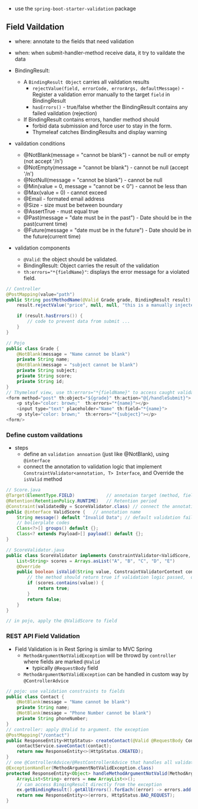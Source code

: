 - use the `spring-boot-starter-validation` package
## Field Vaildation
- where: annotate to the fields that need validation
- when: when submit-handler-method receive data, it try to vaildate the data 
- BindingResult: 
    - A `BindingResult Object` carries all vaildation results 
        - `rejectValue(field, errorCode, errorArgs, defaultMessage)` - Register a validation error manually to the target `field` in BindingResult 
        - `hasErrors()` - true/false whether the BindingResult contains any failed  vaildation (rejection)
    - If BindingResult contains errors, handler method should 
        - forbid data submission and force user to stay in the form. 
        - Thymeleaf catches BindingResults and display warning 

- vaildation conditions 
    - @NotBlank(message = "cannot be blank") - cannot be null or empty (not accept '/n')
    - @NotEmpty(message = "cannot be blank") - cannot be null (accept '/n') 
    - @NotNull(message = "cannot be blank") - cannot be null 
    - @Min(value = 0, message = "cannot be < 0") - cannot be less than 
    - @Max(value = 0) - cannot exceed 
    - @Email - formated email address
    - @Size - size must be between boundary
    - @AssertTrue - must equal true
    - @Past(message = "date must be in the past") - Date should be in the past(current time)
    - @Future(message = "date must be in the future") - Date should be in the future(current time)

- validation components
    - `@Valid`: the object should be validated.
    - BindingResult: Object carries the result of the validation
    - `th:errors="*{fieldName}"`: displays the error message for a violated field.
```java
// Controller
@PostMapping(value="path")
public String postMethodName(@Valid Grade grade, BindingResult result) {
    result.rejectValue("price", null, null, "this is a manually injected rejection to the field 'price");

    if (result.hasErrors()) {
        // code to prevent data from submit ...
    }
}

// Pojo
public class Grade {
    @NotBlank(message = "Name cannot be blank")
    private String name;
    @NotBlank(message = "subject cannot be blank")
    private String subject;
    private String score;
    private String id;
}
// Thymeleaf view, use th:errors="*{fieldName}" to access caught validation error
<form method="post" th:object="${grade}" th:action="@{/handleSubmit}"> 
    <p style="color: brown;"  th:errors="*{name}"></p>
    <input type="text" placeholder="Name" th:field="*{name}">
    <p style="color: brown;"  th:errors="*{subject}"></p>
<form/>
```
### Define custom vaildations
- steps
    - define an `validation annoation` (just like @NotBlank), using `@interface`
    - connect the annotation to validation logic that implement `ConstraintValidator<annotation, T> Interface`, and Override the `isValid` method

```java
// Score.java
@Target(ElementType.FIELD)            // annotaion target (method, field, param, class...)
@Retention(RetentionPolicy.RUNTIME)   // Retention period
@Constraint(validatedBy = ScoreValidator.class) // connect the annotation to a validation logic
public @interface ValidScore {   // annotation name
    String message() default "Invalid Data"; // default validation fail message
    // bolierplate codes
    Class<?>[] groups() default {};
    Class<? extends Payload>[] payload() default {};                         
}

// ScoreValidator.java
public class ScoreValidator implements ConstraintValidator<ValidScore, String> {  // <annotationTarget, ValidationFieldType>
    List<String> scores = Arrays.asList("A", "B", "C", "D", "E")
    @Override
    public boolean isValid(String value, ConstraintValidatorContext context) {
        // the method should return true if validation logic passed,  otherwise false
        if (scores.contains(value)) {
            return true;
        }
        return false;
    }
}

// in pojo, apply the @ValidScore to field
```

### REST API Field Validation
- Field Validation is in Rest Spring is similar to MVC Spring
    - `MethodArgumentNotValidException` will be throwd by `controller` where fields are marked `@Valid` 
        - typically `@RequestBody` field
    - `MethodArgumentNotValidException` can be handled in custom way by `@ControllerAdvice`

```java
// pojo: use validation constraints to fields
public class Contact {
    @NotBlank(message = "Name cannot be blank")
    private String name;
    @NotBlank(message = "Phone Number cannot be blank")
    private String phoneNumber;
}
// controller: apply @Valid to argument. the exception
@PostMapping("/contact")
public ResponseEntity<HttpStatus> createContact(@Valid @RequestBody Contact contact) {
    contactService.saveContact(contact);
    return new ResponseEntity<>(HttpStatus.CREATED);
} 
// one @ControllerAdvice/@RestControllerAdvice that handles all validation exceptions
@ExceptionHandler(MethodArgumentNotValidException.class)
protected ResponseEntity<Object> handleMethodArgumentNotValid(MethodArgumentNotValidException ex) {
    ArrayList<String> errors = new ArrayList<>();
    // can access BingingResult directly from the exception
    ex.getBindingResult().getAllErrors().forEach((error) -> errors.add(error.getDefaultMessage()));  
    return new ResponseEntity<>(errors, HttpStatus.BAD_REQUEST);
}
```